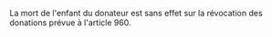  
La mort de l'enfant du donateur est sans effet sur la révocation des donations prévue à l'article 960.  

  
